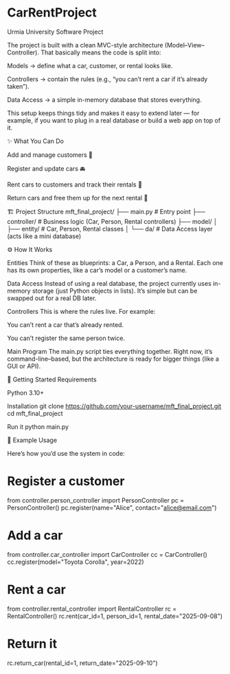 # CarRentProject
Urmia University Software Project



The project is built with a clean MVC-style architecture (Model–View–Controller). That basically means the code is split into:

Models → define what a car, customer, or rental looks like.

Controllers → contain the rules (e.g., “you can’t rent a car if it’s already taken”).

Data Access → a simple in-memory database that stores everything.

This setup keeps things tidy and makes it easy to extend later — for example, if you want to plug in a real database or build a web app on top of it.

✨ What You Can Do

Add and manage customers 👤

Register and update cars 🚘

Rent cars to customers and track their rentals 📄

Return cars and free them up for the next rental 🔄

🏗️ Project Structure
mft_final_project/
├── main.py                # Entry point
├── controller/            # Business logic (Car, Person, Rental controllers)
├── model/
│   ├── entity/            # Car, Person, Rental classes
│   └── da/                # Data Access layer (acts like a mini database)

⚙️ How It Works

Entities
Think of these as blueprints: a Car, a Person, and a Rental. Each one has its own properties, like a car’s model or a customer’s name.

Data Access
Instead of using a real database, the project currently uses in-memory storage (just Python objects in lists). It’s simple but can be swapped out for a real DB later.

Controllers
This is where the rules live. For example:

You can’t rent a car that’s already rented.

You can’t register the same person twice.

Main Program
The main.py script ties everything together. Right now, it’s command-line–based, but the architecture is ready for bigger things (like a GUI or API).

🚀 Getting Started
Requirements

Python 3.10+

Installation
git clone https://github.com/your-username/mft_final_project.git
cd mft_final_project

Run it
python main.py

📌 Example Usage

Here’s how you’d use the system in code:

# Register a customer
from controller.person_controller import PersonController
pc = PersonController()
pc.register(name="Alice", contact="alice@email.com")

# Add a car
from controller.car_controller import CarController
cc = CarController()
cc.register(model="Toyota Corolla", year=2022)

# Rent a car
from controller.rental_controller import RentalController
rc = RentalController()
rc.rent(car_id=1, person_id=1, rental_date="2025-09-08")

# Return it
rc.return_car(rental_id=1, return_date="2025-09-10")


